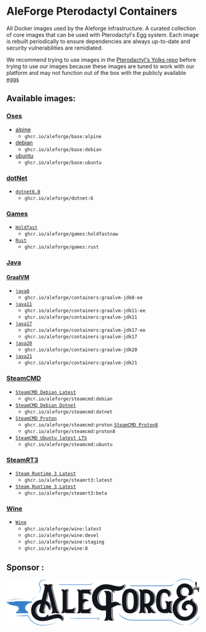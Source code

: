 # AleForge Pterodactyl Containers

All Docker images used by the Aleforge infrastructure. A curated collection of core images that can be used with Pterodactyl's Egg system. Each image is rebuilt periodically to ensure dependencies are always up-to-date and security vulnerabilities are remidiated.

We recommend trying to use images in the [Pterodactyl's Yolks repo](https://github.com/parkervcp/yolks) before trying to use our images
because these images are tuned to work with our platform and may not function out of the box with the publicly available [eggs](https://github.com/parkervcp/eggs)

## Available images:

### [Oses](/oses)

* [alpine](/oses/alpine)
  * `ghcr.io/aleforge/base:alpine`
* [debian](/oses/debian)
  * `ghcr.io/aleforge/base:debian`
* [ubuntu](/oses/ubuntu)
  * `ghcr.io/aleforge/base:ubuntu`

### [dotNet](/dotnet)

* [`dotnet6.0`](/dotnet/6)
  * `ghcr.io/aleforge/dotnet:6`

### [Games](/games)

* [`Holdfast`](/games/holdfastnaw)
  * `ghcr.io/aleforge/games:holdfastnaw`
* [`Rust`](/games/rust)
  * `ghcr.io/aleforge/games:rust`

### [Java](/java)

#### [GraalVM](/java/GraalVM)

* [`java8`](/GraalVM/jdk8-ee)
  * `ghcr.io/aleforge/containers:graalvm-jdk8-ee`
* [`java11`](/GraalVM/jdk11-ee)
  * `ghcr.io/aleforge/containers:graalvm-jdk11-ee`
  * `ghcr.io/aleforge/containers:graalvm-jdk11`
* [`java17`](/GraalVM/jdk17-ee)
  * `ghcr.io/aleforge/containers:graalvm-jdk17-ee`
  * `ghcr.io/aleforge/containers:graalvm-jdk17`
* [`java20`](/GraalVM/jdk20)
  * `ghcr.io/aleforge/containers:graalvm-jdk20`
* [`java21`](/GraalVM/jdk21)
  * `ghcr.io/aleforge/containers:graalvm-jdk21`

### [SteamCMD](/steamcmd)
* [`SteamCMD Debian Latest`](/steamcmd/debian)
  * `ghcr.io/aleforge/steamcmd:debian`
* [`SteamCMD Debian Dotnet`](/steamcmd/dotnet)
  * `ghcr.io/aleforge/steamcmd:dotnet`
* [`SteamCMD Proton`](/steamcmd/proton)
  * `ghcr.io/aleforge/steamcmd:proton`
 [`SteamCMD Proton8`](/steamcmd/proton8)
  * `ghcr.io/aleforge/steamcmd:proton8`
* [`SteamCMD Ubuntu latest LTS`](/steamcmd/ubuntu)
  * `ghcr.io/aleforge/steamcmd:ubuntu`

### [SteamRT3](/RT3)
* [`Steam Runtime 3 Latest`](/rt3/latest)
  * `ghcr.io/aleforge/steamrt3:latest`
* [`Steam Runtime 3 Latest`](/rt3/beta)
  * `ghcr.io/aleforge/steamrt3:beta`

### [Wine](/wine)

* [`Wine`](/wine)
  * `ghcr.io/aleforge/wine:latest`
  * `ghcr.io/aleforge/wine:devel`
  * `ghcr.io/aleforge/wine:staging`
  * `ghcr.io/aleforge/wine:8`

## Sponsor :
[![AleForge](https://github.com/aleforge/Containers/blob/7b152c2d6b0bbbdaa759778d3f398a5d9dffc237/images/aleforge-logo-dark.jpg)](https://aleforge.net)
